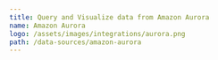 ```yaml
---
title: Query and Visualize data from Amazon Aurora
name: Amazon Aurora
logo: /assets/images/integrations/aurora.png
path: /data-sources/amazon-aurora
---
```

